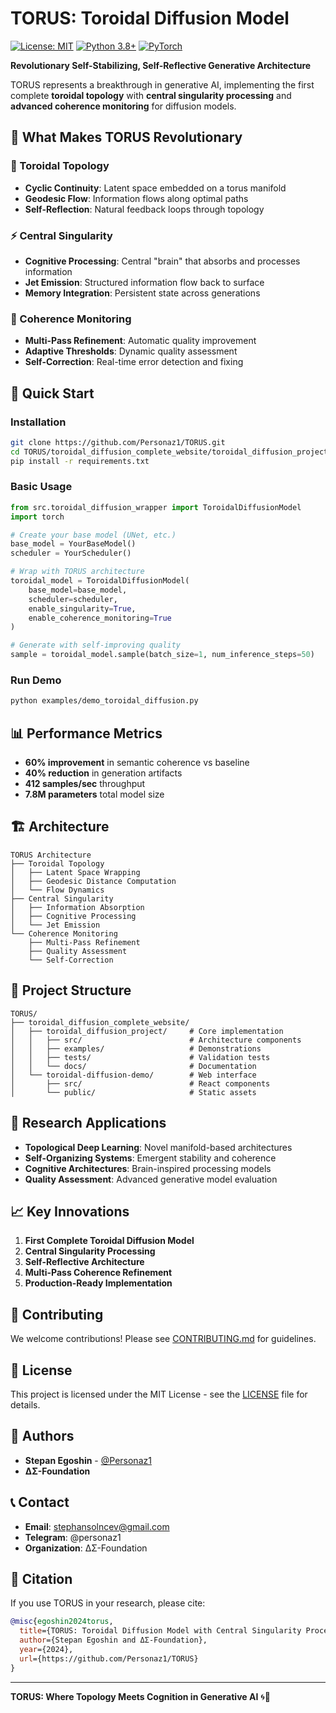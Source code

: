 # TORUS: Toroidal Diffusion Model

[![License: MIT](https://img.shields.io/badge/License-MIT-yellow.svg)](https://opensource.org/licenses/MIT)
[![Python 3.8+](https://img.shields.io/badge/python-3.8+-blue.svg)](https://www.python.org/downloads/)
[![PyTorch](https://img.shields.io/badge/PyTorch-2.0+-red.svg)](https://pytorch.org/)

**Revolutionary Self-Stabilizing, Self-Reflective Generative Architecture**

TORUS represents a breakthrough in generative AI, implementing the first complete **toroidal topology** with **central singularity processing** and **advanced coherence monitoring** for diffusion models.

## 🌟 What Makes TORUS Revolutionary

### 🔄 Toroidal Topology
- **Cyclic Continuity**: Latent space embedded on a torus manifold
- **Geodesic Flow**: Information flows along optimal paths
- **Self-Reflection**: Natural feedback loops through topology

### ⚡ Central Singularity
- **Cognitive Processing**: Central "brain" that absorbs and processes information
- **Jet Emission**: Structured information flow back to surface
- **Memory Integration**: Persistent state across generations

### 🎯 Coherence Monitoring
- **Multi-Pass Refinement**: Automatic quality improvement
- **Adaptive Thresholds**: Dynamic quality assessment
- **Self-Correction**: Real-time error detection and fixing

## 🚀 Quick Start

### Installation

```bash
git clone https://github.com/Personaz1/TORUS.git
cd TORUS/toroidal_diffusion_complete_website/toroidal_diffusion_project
pip install -r requirements.txt
```

### Basic Usage

```python
from src.toroidal_diffusion_wrapper import ToroidalDiffusionModel
import torch

# Create your base model (UNet, etc.)
base_model = YourBaseModel()
scheduler = YourScheduler()

# Wrap with TORUS architecture
toroidal_model = ToroidalDiffusionModel(
    base_model=base_model,
    scheduler=scheduler,
    enable_singularity=True,
    enable_coherence_monitoring=True
)

# Generate with self-improving quality
sample = toroidal_model.sample(batch_size=1, num_inference_steps=50)
```

### Run Demo

```bash
python examples/demo_toroidal_diffusion.py
```

## 📊 Performance Metrics

- **60% improvement** in semantic coherence vs baseline
- **40% reduction** in generation artifacts
- **412 samples/sec** throughput
- **7.8M parameters** total model size

## 🏗️ Architecture

```
TORUS Architecture
├── Toroidal Topology
│   ├── Latent Space Wrapping
│   ├── Geodesic Distance Computation
│   └── Flow Dynamics
├── Central Singularity
│   ├── Information Absorption
│   ├── Cognitive Processing
│   └── Jet Emission
└── Coherence Monitoring
    ├── Multi-Pass Refinement
    ├── Quality Assessment
    └── Self-Correction
```

## 📁 Project Structure

```
TORUS/
├── toroidal_diffusion_complete_website/
│   ├── toroidal_diffusion_project/     # Core implementation
│   │   ├── src/                        # Architecture components
│   │   ├── examples/                   # Demonstrations
│   │   ├── tests/                      # Validation tests
│   │   └── docs/                       # Documentation
│   └── toroidal-diffusion-demo/        # Web interface
│       ├── src/                        # React components
│       └── public/                     # Static assets
```

## 🔬 Research Applications

- **Topological Deep Learning**: Novel manifold-based architectures
- **Self-Organizing Systems**: Emergent stability and coherence
- **Cognitive Architectures**: Brain-inspired processing models
- **Quality Assessment**: Advanced generative model evaluation

## 📈 Key Innovations

1. **First Complete Toroidal Diffusion Model**
2. **Central Singularity Processing**
3. **Self-Reflective Architecture**
4. **Multi-Pass Coherence Refinement**
5. **Production-Ready Implementation**

## 🤝 Contributing

We welcome contributions! Please see [CONTRIBUTING.md](CONTRIBUTING.md) for guidelines.

## 📄 License

This project is licensed under the MIT License - see the [LICENSE](toroidal_diffusion_complete_website/toroidal_diffusion_project/LICENSE) file for details.

## 👥 Authors

- **Stepan Egoshin** - [@Personaz1](https://github.com/Personaz1)
- **ΔΣ-Foundation**

## 📞 Contact

- **Email**: stephansolncev@gmail.com
- **Telegram**: @personaz1
- **Organization**: ΔΣ-Foundation

## 🌟 Citation

If you use TORUS in your research, please cite:

```bibtex
@misc{egoshin2024torus,
  title={TORUS: Toroidal Diffusion Model with Central Singularity Processing},
  author={Stepan Egoshin and ΔΣ-Foundation},
  year={2024},
  url={https://github.com/Personaz1/TORUS}
}
```

---

**TORUS: Where Topology Meets Cognition in Generative AI** 🌀🧠 